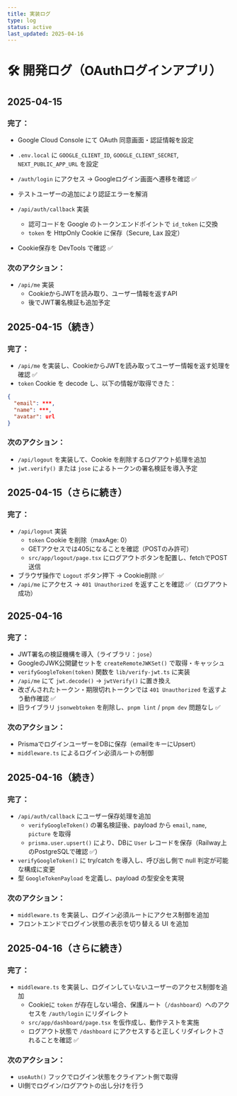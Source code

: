 ```yaml
---
title: 実装ログ
type: log
status: active
last_updated: 2025-04-16
---
```


# 🛠 開発ログ（OAuthログインアプリ）

## 2025-04-15

### 完了：

- Google Cloud Console にて OAuth 同意画面・認証情報を設定
- `.env.local` に `GOOGLE_CLIENT_ID`, `GOOGLE_CLIENT_SECRET`, `NEXT_PUBLIC_APP_URL` を設定
- `/auth/login` にアクセス → Googleログイン画面へ遷移を確認 ✅
- テストユーザーの追加により認証エラーを解消

- `/api/auth/callback` 実装
  - 認可コードを Google のトークンエンドポイントで `id_token` に交換
  - `token` を HttpOnly Cookie に保存（Secure, Lax 設定）
- Cookie保存を DevTools で確認 ✅

### 次のアクション：

- `/api/me` 実装
  - CookieからJWTを読み取り、ユーザー情報を返すAPI
  - 後でJWT署名検証も追加予定

## 2025-04-15（続き）

### 完了：

- `/api/me` を実装し、CookieからJWTを読み取ってユーザー情報を返す処理を確認 ✅
- `token` Cookie を decode し、以下の情報が取得できた：

```json
{
  "email": ***,
  "name": ***,
  "avatar": url
}
```

### 次のアクション：

- `/api/logout` を実装して、Cookie を削除するログアウト処理を追加
- `jwt.verify()` または `jose` によるトークンの署名検証を導入予定

## 2025-04-15（さらに続き）

### 完了：

- `/api/logout` 実装
  - `token` Cookie を削除（maxAge: 0）
  - GETアクセスでは405になることを確認（POSTのみ許可）
  - `src/app/logout/page.tsx` にログアウトボタンを配置し、fetchでPOST送信
- ブラウザ操作で `Logout` ボタン押下 → Cookie削除 ✅
- `/api/me` にアクセス → `401 Unauthorized` を返すことを確認 ✅（ログアウト成功）

## 2025-04-16

### 完了：

- JWT署名の検証機構を導入（ライブラリ：`jose`）
- GoogleのJWK公開鍵セットを `createRemoteJWKSet()` で取得・キャッシュ
- `verifyGoogleToken(token)` 関数を `lib/verify-jwt.ts` に実装
- `/api/me` にて `jwt.decode()` → `jwtVerify()` に置き換え
- 改ざんされたトークン・期限切れトークンでは `401 Unauthorized` を返すよう動作確認 ✅
- 旧ライブラリ `jsonwebtoken` を削除し、`pnpm lint` / `pnpm dev` 問題なし ✅

### 次のアクション：

- PrismaでログインユーザーをDBに保存（emailをキーにUpsert）
- `middleware.ts` によるログイン必須ルートの制御

## 2025-04-16（続き）

### 完了：

- `/api/auth/callback` にユーザー保存処理を追加
  - `verifyGoogleToken()` の署名検証後、payload から `email`, `name`, `picture` を取得
  - `prisma.user.upsert()` により、DBに `User` レコードを保存（Railway上のPostgreSQLで確認 ✅）
- `verifyGoogleToken()` に try/catch を導入し、呼び出し側で null 判定が可能な構成に変更
- 型 `GoogleTokenPayload` を定義し、payload の型安全を実現

### 次のアクション：

- `middleware.ts` を実装し、ログイン必須ルートにアクセス制御を追加
- フロントエンドでログイン状態の表示を切り替える UI を追加

## 2025-04-16（さらに続き）

### 完了：

- `middleware.ts` を実装し、ログインしていないユーザーのアクセス制御を追加
  - Cookieに `token` が存在しない場合、保護ルート（`/dashboard`）へのアクセスを `/auth/login` にリダイレクト
  - `src/app/dashboard/page.tsx` を仮作成し、動作テストを実施
  - ログアウト状態で `/dashboard` にアクセスすると正しくリダイレクトされることを確認 ✅

### 次のアクション：

- `useAuth()` フックでログイン状態をクライアント側で取得
- UI側でログイン/ログアウトの出し分けを行う
